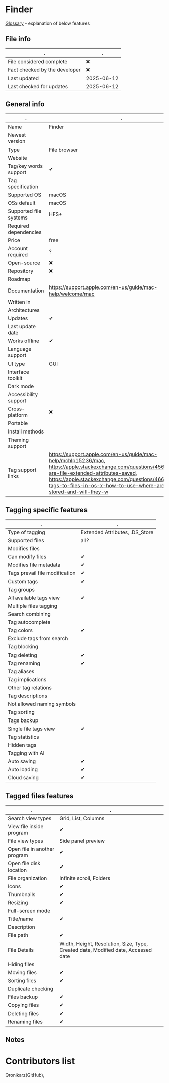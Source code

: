 # Finder
[Glossary](glossary.md) - explanation of below features

## File info
. | . |
---|---
File considered complete | ❌
Fact checked by the developer | ❌
Last updated | 2025-06-12
Last checked for updates | 2025-06-12

## General info
. | . |
---|---
Name | Finder
Newest version | 
Type | File browser
Website | 
Tag/key words support | ✔
Tag specification | 
Supported OS | macOS
OSs default | macOS
Supported file systems | HFS+
Required dependencies | 
Price | free
Account required | ?
Open-source | ❌
Repository | ❌
Roadmap | 
Documentation | https://support.apple.com/en-us/guide/mac-help/welcome/mac
Written in | 
Architectures | 
Updates | ✔
Last update date | 
Works offline | ✔
Language support | 
UI type | GUI
Interface toolkit | 
Dark mode | 
Accessibility support | 
Cross-platform | ❌
Portable | 
Install methods | 
Theming support | 
Tag support links | https://support.apple.com/en-us/guide/mac-help/mchlp15236/mac, https://apple.stackexchange.com/questions/456594/where-are-file-extended-attributes-saved, https://apple.stackexchange.com/questions/46614/adding-tags-to-files-in-os-x-how-to-use-where-are-tags-stored-and-will-they-w

## Tagging specific features
. | . |
---|---
Type of tagging | Extended Attributes, .DS_Store
Supported files | all?
Modifies files | 
Can modify files | ✔
Modifies file metadata | ✔
Tags prevail file modification | ✔
Custom tags | ✔
Tag groups | 
All available tags view | ✔
Multiple files tagging | 
Search combining | 
Tag autocomplete | 
Tag colors | ✔
Exclude tags from search | 
Tag blocking | 
Tag deleting | ✔
Tag renaming | ✔
Tag aliases | 
Tag implications | 
Other tag relations | 
Tag descriptions | 
Not allowed naming symbols | 
Tag sorting | 
Tags backup | 
Single file tags view | ✔
Tag statistics | 
Hidden tags | 
Tagging with AI | 
Auto saving | ✔
Auto loading | ✔
Cloud saving | ✔

## Tagged files features
. | . |
---|---
Search view types | Grid, List, Columns
View file inside program | ✔
File view types | Side panel preview
Open file in another program | ✔
Open file disk location | ✔
File organization | Infinite scroll, Folders
Icons | ✔
Thumbnails | ✔
Resizing | ✔
Full-screen mode | 
Title/name | ✔
Description | 
File path | ✔
File Details | Width, Height, Resolution, Size, Type, Created date, Modified date, Accessed date
Hiding files | 
Moving files | ✔
Sorting files | ✔
Duplicate checking | 
Files backup | ✔
Copying files | ✔
Deleting files | ✔
Renaming files | ✔

## Notes


# Contributors list
Qronikarz(GitHub), 
